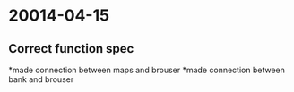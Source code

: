 # 20014-04-15

## Correct function spec

*made connection between maps and brouser
*made connection between bank and brouser
